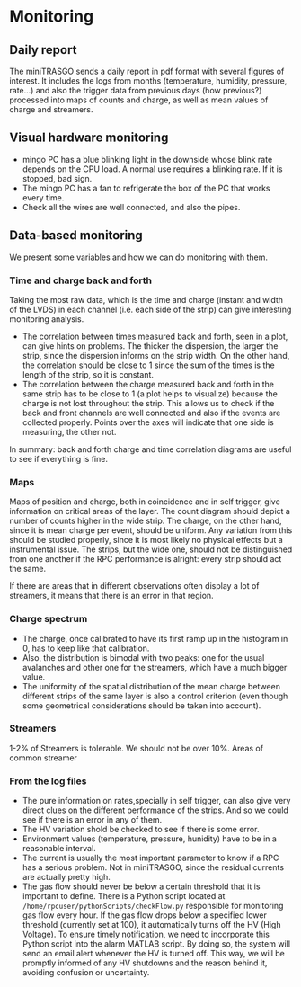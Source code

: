 # Monitoring

## Daily report
The miniTRASGO sends a daily report in pdf format with several figures of interest. It includes the logs from months (temperature, humidity, pressure, rate...) and also the trigger data from previous days (how previous?) processed into maps of counts and charge, as well as mean values of charge and streamers.

## Visual hardware monitoring

- mingo PC has a blue blinking light in the downside whose blink rate depends on the CPU load. A normal use requires a blinking rate. If it is stopped, bad sign.
- The mingo PC has a fan to refrigerate the box of the PC that works every time.
- Check all the wires are well connected, and also the pipes.

## Data-based monitoring
We present some variables and how we can do monitoring with them.

### Time and charge back and forth
Taking the most raw data, which is the time and charge (instant and width of the LVDS) in each channel (i.e. each side of the strip) can give interesting monitoring analysis.
- The correlation between times measured back and forth, seen in a plot, can give hints on problems. The thicker the dispersion, the larger the strip, since the dispersion informs on the strip width. On the other hand, the correlation should be close to 1 since the sum of the times is the length of the strip, so it is constant.
- The correlation between the charge measured back and forth in the same strip has to be close to 1 (a plot helps to visualize) because the charge is not lost throughout the strip. This allows us to check if the back and front channels are well connected and also if the events are collected properly. Points over the axes will indicate that one side is measuring, the other not.

In summary: back and forth charge and time correlation diagrams are useful to see if everything is fine.

### Maps
Maps of position and charge, both in coincidence and in self trigger, give information on critical areas of the layer. The count diagram should depict a number of counts higher in the wide strip. The charge, on the other hand, since it is mean charge per event, should be uniform. Any variation from this should be studied properly, since it is most likely no physical effects but a instrumental issue. The strips, but the wide one, should not be distinguished from one another if the RPC performance is alright: every strip should act the same.

If there are areas that in different observations often display a lot of streamers, it means that there is an error in that region.

### Charge spectrum
- The charge, once calibrated to have its first ramp up in the histogram in 0, has to keep like that calibration.
- Also, the distribution is bimodal with two peaks: one for the usual avalanches and other one for the streamers, which have a much bigger value.
- The uniformity of the spatial distribution of the mean charge between different strips of the same layer is also a control criterion (even though some geometrical considerations should be taken into account).

### Streamers
1-2% of Streamers is tolerable. We should not be over 10%. Areas of common streamer

### From the log files
- The pure information on rates,specially in self trigger, can also give very direct clues on the different performance of the strips. And so we could see if there is an error in any of them.
- The HV variation shold be checked to see if there is some error.
- Environment values (temperature, pressure, hunidity) have to be in a reasonable interval.
- The current is usually the most important parameter to know if a RPC has a serious problem. Not in miniTRASGO, since the residual currents are actually pretty high.
- The gas flow should never be below a certain threshold that it is important to define. There is a Python script located at `/home/rpcuser/pythonScripts/checkFlow.py` responsible for monitoring gas flow every hour. If the gas flow drops below a specified lower threshold (currently set at 100), it automatically turns off the HV (High Voltage). To ensure timely notification, we need to incorporate this Python script into the alarm MATLAB script. By doing so, the system will send an email alert whenever the HV is turned off. This way, we will be promptly informed of any HV shutdowns and the reason behind it, avoiding confusion or uncertainty.

